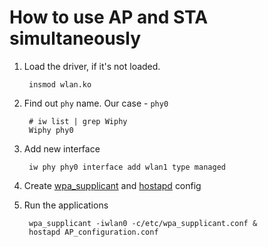 How to use AP and STA simultaneously
=====================================

1. Load the driver, if it's not loaded.

		insmod wlan.ko

2. Find out `phy` name. Our case - `phy0`

		# iw list | grep Wiphy
		Wiphy phy0

3. Add new interface

		iw phy phy0 interface add wlan1 type managed

4. Create [wpa_supplicant](wpa_supplicant_guide.md) and [hostapd](https://wiki.gentoo.org/wiki/Hostapd) config

5. Run the applications

		wpa_supplicant -iwlan0 -c/etc/wpa_supplicant.conf &
		hostapd AP_configuration.conf

